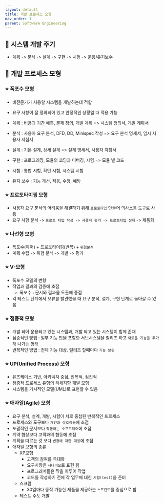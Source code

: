 ```yaml
---
layout: default
title: 개발 프로세스 모형
nav_order: 1
parent: Software Engineering
---
```




## 📑 시스템 개발 주기

- 계획 -> 분석 -> 설계 -> 구현 -> 시험 -> 운용/유지보수



## 📑 개발 프로세스 모형

### ⭐ 폭포수 모형

- 비전문가가 사용할 시스템을 개발하는데 적합
- 요구 사항이 잘 정의되어 있고 안정적인 상황일 때 적용 가능

- 계획 : 비용과 기간 예측, 문제 정의, 개발 계획 => 시스템 정의서, 개발 계획서
- 분석 : 사용자 요구 분석, DFD, DD, Minispec 작성 => 요구 분석 명세서, 임시 사용자 지침서
- 설계 : 기본 설계, 상세 설계 => 설계 명세서, 사용자 지침서
- 구현 : 프로그래밍, 모듈의 코딩과 디버깅, 시험 => 모듈 별 코드
- 시험 : 통합 시험, 확인 시험, 시스템 시험
- 유지 보수 : 기능 개선, 적응, 수정, 예방



### ⭐ 프로토타이핑 모형

- 사용자 요구 분석의 어려움을 해결하기 위해 `프로토타입` 만들어 의사소통 도구로 사용
- 요구 사항 분석 -> `프로토 타입 작성 -> 사용자 평가 -> 프로토타입 정제` -> 제품화



### ⭐ 나선형 모형

- 폭포수(제어) + 프로토타이핑(반복) + `위험분석`
- 계획 수립 -> 위험 분석 -> 개발 -> 평가



### ⭐ V-모형

- 폭포수 모델의 변형
- 작업과 결과의 검증에 초점
  - 폭포수 : 문서와 결과물 도출에 중점
- 각 테스트 단계에서 오류를 발견했을 때 요구 분석, 설계, 구현 단계로 돌아갈 수 있음



### ⭐ 점증적 모형

- 개발 되어 운용되고 있는 시스템과, 개발 되고 있는 시스템이 함께 존재
- 점증적인 방법 : 일부 기능 만을 포함한 서브시스템을 릴리즈 하고 `새로운 기능을 추가`해 나가는 형태
- 반복적인 방법 : 전체 기능 대상, 릴리즈 할때마다 `기능 보완`



### ⭐ UP(Unified Process) 모형

- 유즈케이스 기반, 아키텍쳐 중심, 반복적, 점진적
- 점증적 프로세스 유형의 객체지향 개발 모형
- 시스템을 가시적인 모델(UML)로 표현할 수 있음



### ⭐ 애자일(Agile) 모형

- 요구 분석, 설계, 개발, 시험이 서로 중첩된 반복적인 프로세스
- 프로세스와 도구보다 `개인과 상호작용`에 초점
- 포괄적인 문서보다 `작동하는 소프트웨어`에 초점
- 계약 협상보다 고객과의 협동에 초점
- 계획을 따르는 것 보다 `변경에 대한 대응`에 초점
- 애자일 모형의 종류
  - XP모형
    - 고객의 참여를 극대화
    - 요구사항은 `시나리오`로 표현 됨
    - 프로그래머들은 짝을 이루어 작업
    - 코드를 작성하기 전에 각 업무에 대한 `시험(test)`을 준비
  - 스크럼
    - 30일마다 동작 가능한 제품을 제공하는 `스프린트`를 중심으로 함
  - 테스트 주도 개발





